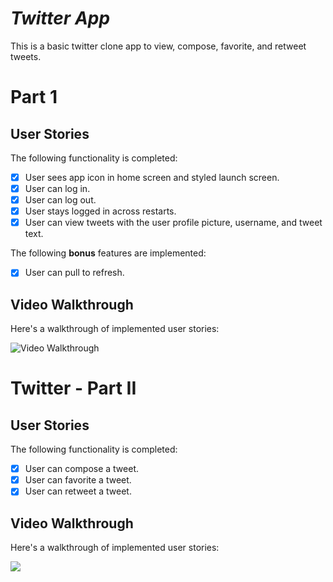 # *Twitter App*

This is a basic twitter clone app to view, compose, favorite, and retweet tweets.


# Part 1


## User Stories

The following functionality is completed:

- [X] User sees app icon in home screen and styled launch screen.
- [X] User can log in.
- [X] User can log out.
- [X] User stays logged in across restarts.
- [X] User can view tweets with the user profile picture, username, and tweet text.

The following **bonus** features are implemented:

- [X] User can pull to refresh.

## Video Walkthrough

Here's a walkthrough of implemented user stories:

<img src='http://g.recordit.co/eZz0eN1SBh.gif' title='Video Walkthrough' width='' alt='Video Walkthrough' />

# Twitter - Part II
## User Stories

The following functionality is completed:

- [x] User can compose a tweet. 
- [x] User can favorite a tweet.
- [x] User can retweet a tweet.

## Video Walkthrough

Here's a walkthrough of implemented user stories:

<img src='http://g.recordit.co/9LpAXz5edQ.gif' />
